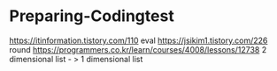 # Preparing-Codingtest
https://itinformation.tistory.com/110 eval
https://jsikim1.tistory.com/226 round
https://programmers.co.kr/learn/courses/4008/lessons/12738 2 dimensional list - > 1 dimensional list
